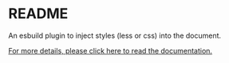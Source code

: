 # README

An esbuild plugin to inject styles (less or css) into the document.

[For more details, please click here to read the documentation.](./packages/esbuild-plugin-style-inject/README.md)
